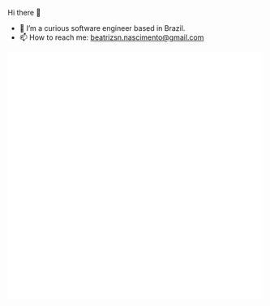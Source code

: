 Hi there 👋


- 🌱 I’m a curious software engineer based in Brazil. 
- 📫 How to reach me: beatrizsn.nascimento@gmail.com

![Metrics](https://github.com/beatriz-nascimento/beatriz-nascimento/blob/main/github-metrics.svg)
